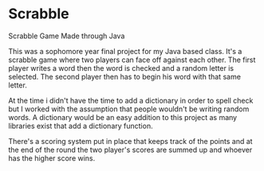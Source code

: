 # Scrabble

Scrabble Game Made through Java

This was a sophomore year final project for my Java based class. 
It's a scrabble game where two players can face off against each other.
The first player writes a word then the word is checked and a random letter is selected.
The second player then has to begin his word with that same letter.

At the time i didn't have the time to add a dictionary in order to spell check but I worked
with the assumption that people wouldn't be writing random words. A dictionary would be an
easy addition to this project as many libraries exist that add a dictionary function.

There's a scoring system put in place that keeps track of the points and at the end of the
round the two player's scores are summed up and whoever has the higher score wins.
